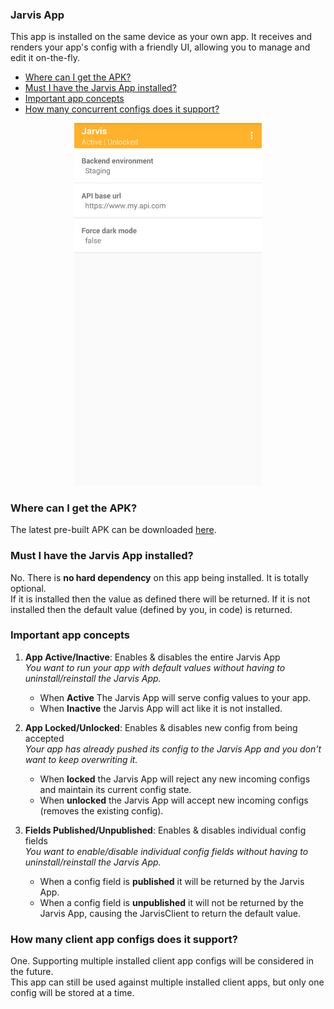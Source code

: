 ### Jarvis App

This app is installed on the same device as your own app. It receives and renders your app's config with a friendly UI, allowing you to manage and edit it on-the-fly.

- [Where can I get the APK?](#where-can-i-get-the-apk)
- [Must I have the Jarvis App installed?](#must-i-have-the-jarvis-app-installed)
- [Important app concepts](#important-app-concepts)
- [How many concurrent configs does it support?](#how-many-client-app-configs-does-it-support)

<p align="center">
   <img src="../images/jarvis_app_rendered.png" width="300">
</p>

### Where can I get the APK?

The latest pre-built APK can be downloaded [here](../jarvis-app/prebuilt).

### Must I have the Jarvis App installed?

No. There is **no hard dependency** on this app being installed. It is totally optional.  
If it is installed then the value as defined there will be returned. If it is not installed then the default value (defined by you, in code) is returned.  

### Important app concepts

1. **App Active/Inactive**: Enables & disables the entire Jarvis App  
   *You want to run your app with default values without having to uninstall/reinstall the Jarvis App.*
   - When **Active** The Jarvis App will serve config values to your app.  
   - When **Inactive** the Jarvis App will act like it is not installed.

2. **App Locked/Unlocked**: Enables & disables new config from being accepted  
   *Your app has already pushed its config to the Jarvis App and you don't want to keep overwriting it.*
   - When **locked** the Jarvis App will reject any new incoming configs and maintain its current config state.  
   - When **unlocked** the Jarvis App will accept new incoming configs (removes the existing config).

3. **Fields Published/Unpublished**: Enables & disables individual config fields  
   *You want to enable/disable individual config fields without having to uninstall/reinstall the Jarvis App.*
   - When a config field is **published** it will be returned by the Jarvis App.  
   - When a config field is **unpublished** it will not be returned by the Jarvis App, causing the JarvisClient to return the default value.

### How many client app configs does it support?

One. Supporting multiple installed client app configs will be considered in the future.  
This app can still be used against multiple installed client apps, but only one config will be stored at a time.
